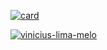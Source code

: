     
 <!--- 
Olá, meu nome é Vinicius, sou desenvolvedor de Front-End e Back-End. 
Estou disponível para freelas/trabalho, caso precise contratar meu serviço entre em contato comigo.

💻 Linguagens: <b>HTML, CSS, JavaScript, Bootstrap, PHP, MySql e NodeJS.</b>

💌 Se você deseja realizar um projeto comigo (ou bater papo), não hesite em me enviar uma mensagem:  ⤵️

<a href="https://www.facebook.com/profile.php?id=100019508536454" target="_blank">
  <img src="https://img.shields.io/badge/Facebook-1877F2?style=for-the-badge&logo=facebook&logoColor=white">
<a/>
  
  <a href="https://www.instagram.com/Viniih_lima/" target="_blank">
  <img src="https://img.shields.io/badge/Instagram-E4405F?style=for-the-badge&logo=instagram&logoColor=white">
<a/>
  
<a href="https://viniciuslimamelo.com">
  <img src="https://img.shields.io/badge/Gmail-D14836?style=for-the-badge&logo=gmail&logoColor=white">
<a/>
  
  <a href="https://linkedin.com/in/vinicius-lima-melo" target="_blank">
  <img src="https://img.shields.io/badge/LinkedIn-0077B5?style=for-the-badge&logo=linkedin&logoColor=white">
<a/>

--->


[![card](https://github-readme-stats.vercel.app/api?username=vinicius-lima-melo&theme=radical&title_color=9600fa&text_color=2bff00&show_icons=true&icon_color=9600fa&border_color=9600fa&count_private=true)](https://github.com/vinicius-lima-melo/)

<!---[![vinicius-lima-melo](https://github-readme-stats.vercel.app/api/top-langs/?username=vinicius-lima-melo&hide=html&layout=compact&theme=dark)](https://github.com/vinicius-lima-melo/)--->

[![vinicius-lima-melo](https://github-readme-stats.vercel.app/api/top-langs/?username=vinicius-lima-melo&hide=html&layout=compact=true&theme=radical&title_color=9600fa&text_color=2bff00&icon_color=9600fa&border_color=9600fa)](https://github.com/vinicius-lima-melo/)

    
 <!--- Vinicius-Lima-Melo/Vinicius-Lima-Melo is a ✨ special ✨ repository because its `README.md` (this file) appears on your GitHub profile.
You can click the Preview link to take a look at your changes.
--->
